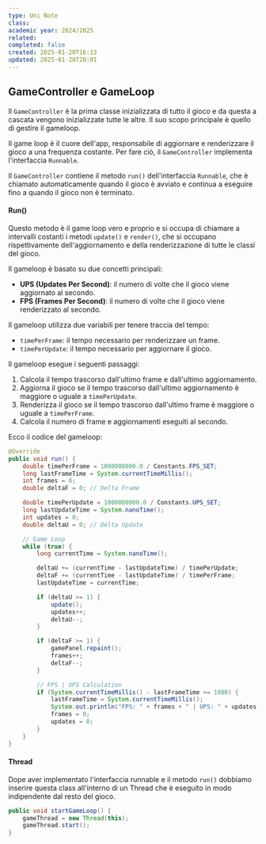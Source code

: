 ```yaml
---
type: Uni Note
class: 
academic year: 2024/2025
related: 
completed: false
created: 2025-01-20T16:13
updated: 2025-01-20T20:01
---
```

## GameController e GameLoop

Il `GameController` è la prima classe inizializzata di tutto il gioco e da questa a cascata vengono inizializzate tutte le altre. Il suo scopo principale è quello di gestire il gameloop.

Il game loop è il cuore dell'app, responsabile di aggiornare e renderizzare il gioco a una frequenza costante. Per fare ciò, il `GameController` implementa l'interfaccia `Runnable`.

Il `GameController` contiene il metodo `run()` dell'interfaccia `Runnable`, che è chiamato automaticamente quando il gioco è avviato e continua a eseguire fino a quando il gioco non è terminato.

#### Run()

Questo metodo è il game loop vero e proprio e si occupa di chiamare a intervalli costanti i metodi `update()` e `render()`, che si occupano rispettivamente dell'aggiornamento e della renderizzazione di tutte le classi del gioco.

Il gameloop è basato su due concetti principali:

* **UPS (Updates Per Second)**: il numero di volte che il gioco viene aggiornato al secondo.
* **FPS (Frames Per Second)**: il numero di volte che il gioco viene renderizzato al secondo.

Il gameloop utilizza due variabili per tenere traccia del tempo:

* `timePerFrame`: il tempo necessario per renderizzare un frame.
* `timePerUpdate`: il tempo necessario per aggiornare il gioco.

Il gameloop esegue i seguenti passaggi:

1. Calcola il tempo trascorso dall'ultimo frame e dall'ultimo aggiornamento.
2. Aggiorna il gioco se il tempo trascorso dall'ultimo aggiornamento è maggiore o uguale a `timePerUpdate`.
3. Renderizza il gioco se il tempo trascorso dall'ultimo frame è maggiore o uguale a `timePerFrame`.
4. Calcola il numero di frame e aggiornamenti eseguiti al secondo.

Ecco il codice del gameloop:
```java
@Override
public void run() {
    double timePerFrame = 1000000000.0 / Constants.FPS_SET;
    long lastFrameTime = System.currentTimeMillis();
    int frames = 0;
    double deltaF = 0; // Delta Frame

    double timePerUpdate = 1000000000.0 / Constants.UPS_SET;
    long lastUpdateTime = System.nanoTime();
    int updates = 0;
    double deltaU = 0; // Delta Update

    // Game Loop
    while (true) {
        long currentTime = System.nanoTime();

        deltaU += (currentTime - lastUpdateTime) / timePerUpdate;
        deltaF += (currentTime - lastUpdateTime) / timePerFrame;
        lastUpdateTime = currentTime;

        if (deltaU >= 1) {
            update();
            updates++;
            deltaU--;
        }

        if (deltaF >= 1) {
            gamePanel.repaint();
            frames++;
            deltaF--;
        }

        // FPS | UPS Calculation
        if (System.currentTimeMillis() - lastFrameTime >= 1000) {
            lastFrameTime = System.currentTimeMillis();
            System.out.println("FPS: " + frames + " | UPS: " + updates);
            frames = 0;
            updates = 0;
        }
    }
}
```

#### Thread
Dope aver implementato l'interfaccia runnable e il metodo `run()` dobbiamo inserire questa class all'interno di un Thread che è eseguito in modo indipendente dal resto del gioco.

```java
public void startGameLoop() {  
    gameThread = new Thread(this);  
    gameThread.start();  
}
```